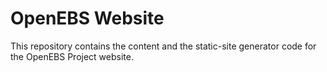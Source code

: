 # OpenEBS Website

This repository contains the content and the static-site generator code for the OpenEBS Project website.
